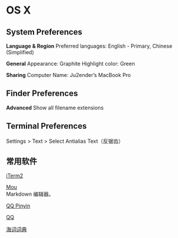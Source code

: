 OS X
====

System Preferences
------------------

**Language & Region**
Preferred languages: English - Primary, Chinese (Simplified)

**General**
Appearance: Graphite
Highlight color: Green

**Sharing**
Computer Name: Ju2ender’s MacBook Pro

Finder Preferences
------------------

**Advanced**
Show all filename extensions

Terminal Preferences
--------------------

Settings > Text > Select Antialias Text（反锯齿）

常用软件
-------

[iTerm2](http://www.iterm2.com/#/section/downloads)    

[Mou](http://mouapp.com)    
Markdown 编辑器。

[QQ Pinyin](http://qq.pinyin.cn/)

[QQ](http://im.qq.com/macqq/index.shtml)

[海词词典](http://cidian.dict.cn/mac.html)

